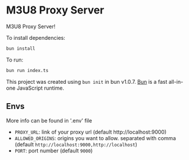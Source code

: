 # M3U8 Proxy Server

M3U8 Proxy Server!

To install dependencies:

```bash
bun install
```

To run:

```bash
bun run index.ts
```

This project was created using `bun init` in bun v1.0.7. [Bun](https://bun.sh) is a fast all-in-one JavaScript runtime.

## Envs

More info can be found in '.env' file

-   `PROXY_URL`: link of your proxy url (default http://localhost:9000)
-   `ALLOWED_ORIGINS`: origins you want to allow. separated with comma (default `http://localhost:9000,http://localhost`)
-   `PORT`: port number (default `9000`)
